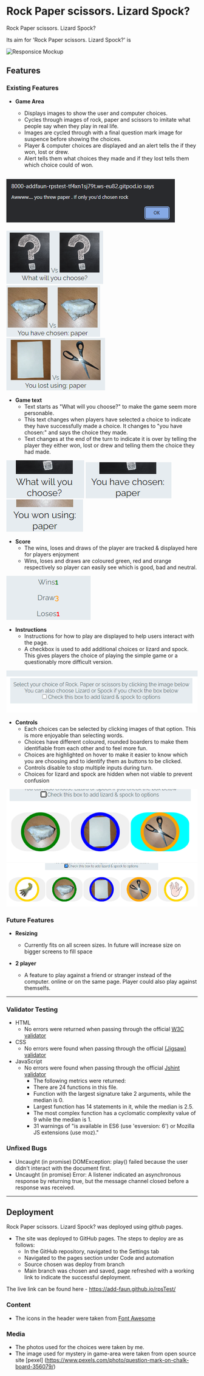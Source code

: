 

# Rock Paper scissors. Lizard Spock?

Rock Paper scissors. Lizard Spock? 

Its aim for 'Rock Paper scissors. Lizard Spock?' is
 

![Responsice Mockup](assets/images/responsiveness-readme.jpg)

## Features 

### Existing Features

- __Game Area__

  - Displays images to show the user and computer choices.
  - Cycles through images of rock, paper and scissors to imitate what people say when they play in real life.
  - Images are cycled through with a final question mark image for suspence before showing the choices.
  - Player & computer choices are displayed and an alert tells the if they won, lost or drew.
  - Alert tells them what choices they made and if they lost tells them which choice could of won.

![Alert Game Area](assets/images/alert-game-area-readme.png)
----
![Start Game Area](assets/images/start-game-area-readme.png) ![cycle Game Area](assets/images/cycle-game-area-readme.png) ![result Game Area](assets/images/result-game-area-readme.png)
  
- __Game text__
    - Text starts as "What will you choose?" to make the game seem more personable.
    - This text changes when players have selected a choice to indicate they have successfully made a choice.
    It changes to "you have chosen:" and says the choice they made.
    - Text changes at the end of the turn to indicate it is over by telling the player they either won, lost 
    or drew and telling them the choice they had made.

![start-message](assets/images/message-start-readme.png) ![choice-message](assets/images/message-choice-readme.png) ![result-message](assets/images/message-result-readme.png)

- __Score__
    - The wins, loses and draws of the player are tracked & displayed here for players enjoyment
    - Wins, loses and draws are coloured green, red and orange respectively so player can easily see which
    is good, bad and neutral.

![score](assets/images/score-readme.png)

- __Instructions__
    - Instructions for how to play are displayed to help users interact with the page.
    - A checkbox is used to add additional choices or lizard and spock. This gives players the choice of 
    playing the simple game or a questionably more difficult version.

![instructions](assets/images/instructions-readme.png)

- __Controls__
    - Each choices can be selected by clicking images of that option. This is more enjoyable than selecting 
    words.
    - Choices have different coloured, rounded boarders to make them identifiable from each other and to 
    feel more fun.
    - Choices are highlighted on hover to make it easier to know which you are choosing and to identify them
    as buttons to be clicked.
    - Controls disable to stop multiple inputs during turn.
    - Choices for lizard and spock are hidden when not viable to prevent confusion 

![Basic Choices](assets/images/basic-choices-readme.png) ![All Choices](assets/images/all-choices-readme.png)

### Future Features

- __Resizing__
    - Currently fits on all screen sizes. In future will increase size on bigger screens to fill space

- __2 player__
    - A feature to play against a friend or stranger instead of the computer. online or on the same page.
    Player could also play against themselfs.

------

### Validator Testing 

- HTML
   - No errors were returned when passing through the official [W3C validator](https://validator.w3.org/nu/?doc=https%3A%2F%2Fadd-faun.github.io%2FrpsTest%2F)
- CSS
  - No errors were found when passing through the official [(Jigsaw) validator](https://jigsaw.w3.org/css-validator/validator?uri=https%3A%2F%2Fadd-faun.github.io%2FrpsTest%2F&profile=css3svg&usermedium=all&warning=1&vextwarning=&lang=en)
- JavaScript
    - No errors were found when passing through the official [Jshint validator](https://jshint.com/)
      - The following metrics were returned: 
      - There are 24 functions in this file.
      - Function with the largest signature take 2 arguments, while the median is 0.
      - Largest function has 14 statements in it, while the median is 2.5.
      - The most complex function has a cyclomatic complexity value of 9 while the median is 1.
      - 31 warnings of "is available in ES6 (use 'esversion: 6') or Mozilla JS extensions (use moz)."

### Unfixed Bugs

  - Uncaught (in promise) DOMException: play() failed because the user didn't interact with the document first.
  - Uncaught (in promise) Error: A listener indicated an asynchronous response by returning true, but the message channel closed before a response was received.

------

## Deployment

Rock Paper scissors. Lizard Spock? was deployed using github pages. 

- The site was deployed to GitHub pages. The steps to deploy are as follows: 
  - In the GitHub repository, navigated to the Settings tab 
  - Navigated to the pages section under Code and automation
  - Source chosen was deploy from branch
  - Main branch was chosen and saved, page refreshed with a working link to indicate the successful deployment. 

The live link can be found here - https://add-faun.github.io/rpsTest/

### Content 

- The icons in the header were taken from [Font Awesome](https://fontawesome.com/)

### Media

- The photos used for the choices were taken by me.
- The image used for mystery in game-area were taken from open source site [pexel] (https://www.pexels.com/photo/question-mark-on-chalk-board-356079/)

